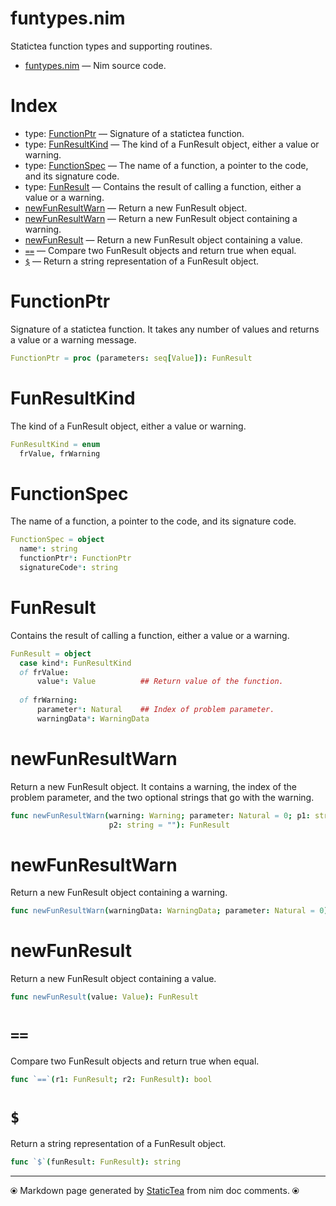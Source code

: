# funtypes.nim

Statictea function types and supporting routines.

* [funtypes.nim](../src/funtypes.nim) &mdash; Nim source code.
# Index

* type: [FunctionPtr](#functionptr) &mdash; Signature of a statictea function.
* type: [FunResultKind](#funresultkind) &mdash; The kind of a FunResult object, either a value or warning.
* type: [FunctionSpec](#functionspec) &mdash; The name of a function, a pointer to the code, and its signature code.
* type: [FunResult](#funresult) &mdash; Contains the result of calling a function, either a value or a warning.
* [newFunResultWarn](#newfunresultwarn) &mdash; Return a new FunResult object.
* [newFunResultWarn](#newfunresultwarn) &mdash; Return a new FunResult object containing a warning.
* [newFunResult](#newfunresult) &mdash; Return a new FunResult object containing a value.
* [`==`](#) &mdash; Compare two FunResult objects and return true when equal.
* [`$`](#) &mdash; Return a string representation of a FunResult object.

# FunctionPtr

Signature of a statictea function. It takes any number of values and returns a value or a warning message.

```nim
FunctionPtr = proc (parameters: seq[Value]): FunResult
```


# FunResultKind

The kind of a FunResult object, either a value or warning.

```nim
FunResultKind = enum
  frValue, frWarning
```


# FunctionSpec

The name of a function, a pointer to the code, and its signature code.

```nim
FunctionSpec = object
  name*: string
  functionPtr*: FunctionPtr
  signatureCode*: string

```


# FunResult

Contains the result of calling a function, either a value or a warning.

```nim
FunResult = object
  case kind*: FunResultKind
  of frValue:
      value*: Value          ## Return value of the function.
    
  of frWarning:
      parameter*: Natural    ## Index of problem parameter.
      warningData*: WarningData


```


# newFunResultWarn

Return a new FunResult object. It contains a warning, the index of the problem parameter, and the two optional strings that go with the warning.

```nim
func newFunResultWarn(warning: Warning; parameter: Natural = 0; p1: string = "";
                      p2: string = ""): FunResult
```


# newFunResultWarn

Return a new FunResult object containing a warning.

```nim
func newFunResultWarn(warningData: WarningData; parameter: Natural = 0): FunResult
```


# newFunResult

Return a new FunResult object containing a value.

```nim
func newFunResult(value: Value): FunResult
```


# `==`

Compare two FunResult objects and return true when equal.

```nim
func `==`(r1: FunResult; r2: FunResult): bool
```


# `$`

Return a string representation of a FunResult object.

```nim
func `$`(funResult: FunResult): string
```



---
⦿ Markdown page generated by [StaticTea](https://github.com/flenniken/statictea/) from nim doc comments. ⦿

